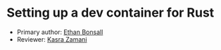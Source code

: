 # Setting up a dev container for Rust

* Primary author: [Ethan Bonsall](https://github.com/ethanbonsall)
* Reviewer: [Kasra Zamani](https://github.com/Kasra84)
